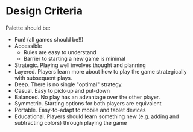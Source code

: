 Design Criteria
===============

Palette should be:

* Fun! (all games should be!!)
* Accessible
	- Rules are easy to understand
	- Barrier to starting a new game is minimal
* Strategic. Playing well involves thought and planning
* Layered. Players learn more about how to play the game strategically with subsequent plays.
* Deep. There is no single "optimal" strategy. 
* Casual. Easy to pick-up and put-down
* Balanced. No play has an advantage over the other player.
* Symmetric. Starting options for both players are equivalent
* Portable. Easy-to-adapt to mobile and tablet devices
* Educational. Players should learn something new (e.g. adding and subtracting colors) through playing the game